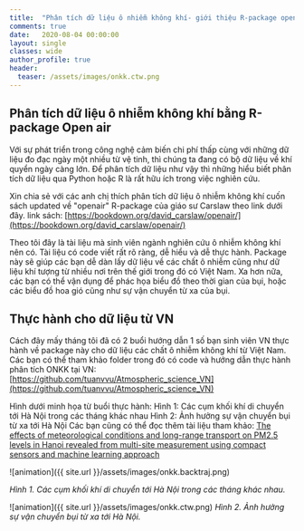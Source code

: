 ```yaml
---
title:  "Phân tích dữ liệu ô nhiễm không khí- giới thiệu R-package openair"
comments: true
date:   2020-08-04 00:00:00
layout: single
classes: wide
author_profile: true
header:
  teaser: /assets/images/onkk.ctw.png
---
```


## Phân tích dữ liệu ô nhiễm không khí bằng R-package Open air

Với sự phát triển trong công nghệ cảm biến chi phí thấp cùng với những dữ liệu đo đạc ngày một nhiều từ vệ tinh, 
thì chúng ta đang có bộ dữ liệu về khí quyển ngày càng lớn. Để phân tích dữ liệu như vậy thì những hiểu biết phân tích dữ liệu qua Python hoặc R là rất hữu ích trong việc nghiên cứu.

Xin chia sẻ với các anh chị thích phân tích dữ liệu ô nhiễm không khí cuốn sách updated về "openair" R-package của giáo sư Carslaw theo link dưới đây.
link sách: [https://bookdown.org/david_carslaw/openair/](https://bookdown.org/david_carslaw/openair/)

Theo tôi đây là tài liệu mà sinh viên ngành nghiên cứu ô nhiễm không khí nên có. Tài liệu có code viết rất rõ ràng, dễ hiểu và dễ thực hành. 
Package này sẽ giúp các bạn dễ dàn lấy dữ liệu về các chất ô nhiễm cũng như dữ liệu khí tượng từ nhiều nơi trên thế giới trong đó có Việt Nam.
Xa hơn nữa, các bạn có thể vận dụng để phác họa biểu đồ theo thời gian của bụi, hoặc các biểu đồ hoa gió cũng như sự vận chuyển từ xa của bụi.

## Thực hành cho dữ liệu từ VN
Cách đây mấy tháng tôi đã có 2 buổi hướng dẫn 1 số bạn sinh viên VN thực hành về package này cho dữ liệu các chất ô nhiễm không khí từ Việt Nam. 
Các bạn có thể tham khảo folder trong đó có code và hướng dẫn thực hành phân tích ONKK tại VN:
[https://github.com/tuanvvu/Atmospheric_science_VN](https://github.com/tuanvvu/Atmospheric_science_VN)

Hình dưới minh họa từ buổi thực hành:
Hình 1: Các cụm khối khí di chuyển tới Hà Nội trong các tháng khác nhau
Hình 2: Ảnh hưởng sự vận chuyển bụi từ xa tới Hà Nội
Các bạn cũng có thể đọc thêm tài liệu tham khảo: 
[The effects of meteorological conditions and long-range transport on PM2.5 levels in Hanoi revealed from multi-site measurement using compact sensors and machine learning approach](https://www.sciencedirect.com/science/article/pii/S0021850220302019)

![animation]({{ site.url }}/assets/images/onkk.backtraj.png) 

*Hình 1. Các cụm khối khí di chuyển tới Hà Nội trong các tháng khác nhau.*

![animation]({{ site.url }}/assets/images/onkk.ctw.png) 
*Hình 2. Ảnh hưởng sự vận chuyển bụi từ xa tới Hà Nội.*
